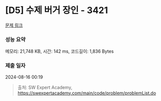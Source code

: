 # [D5] 수제 버거 장인 - 3421 

[문제 링크](https://swexpertacademy.com/main/code/problem/problemDetail.do?contestProbId=AWErcQmKy6kDFAXi) 

### 성능 요약

메모리: 21,748 KB, 시간: 142 ms, 코드길이: 1,836 Bytes

### 제출 일자

2024-08-16 00:19



> 출처: SW Expert Academy, https://swexpertacademy.com/main/code/problem/problemList.do